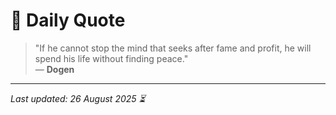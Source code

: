 # 📜 Daily Quote

> "If he cannot stop the mind that seeks after fame and profit, he will spend his life without finding peace."  
> — **Dogen**

---

_Last updated: 26 August 2025 ⏳_
